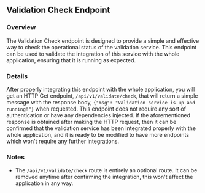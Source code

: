 ## Validation Check Endpoint

### Overview

The Validation Check endpoint is designed to provide a simple and effective way to check the operational status of the validation service. This endpoint can be used to validate the integration of this service with the whole application, ensuring that it is running as expected.

### Details

After properly integrating this endpoint with the whole application, you will get an HTTP Get endpoint, `/api/v1/validate/check`, that will return a simple message with the response body, `{"msg": "Validation service is up and running!"}` when requested. This endpoint does not require any sort of authentication or have any dependencies injected. If the aforementioned response is obtained after making the HTTP request, then it can be confirmed that the validation service has been integrated properly with the whole application, and it is ready to be modified to have more endpoints which won't require any further integrations.

### Notes

* The `/api/v1/validate/check` route is entirely an optional route. It can be removed anytime after confirming the integration, this won't affect the application in any way.
